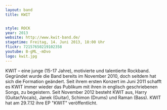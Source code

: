 ```yaml
---
layout: band
title: KWIT


style: ROCK
year: 2013
website: http://www.kwit-band.de/
stagetime: Freitag, 14. Juni 2013, 18:00 Uhr
flickr: 72157650219102358
youtube: B-gML_-mDvo
logo: kwit.jpg
---
```

KWIT – eine junge (15-17 Jahre), motivierte und talentierte Rockband. Gegründet wurde die Band bereits im November 2010, doch seitdem hat sich die Formation geändert. Seit ihrem ersten Konzert im Juni 2011 schafft es KWIT immer wieder das Publikum mit ihren in englisch geschriebenen Songs, zu begeistern. Seit November 2012 besteht KWIT aus, Harry (Guitar/Vocals), Janek (Guitar), Schimon (Drums) und Raman (Bass). KWIT hat am 29.7.12 ihre EP "KWIT" veröffentlicht.
